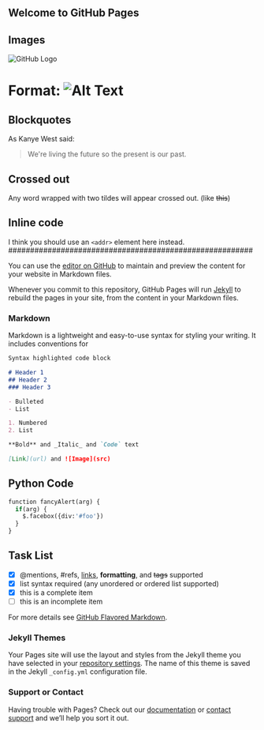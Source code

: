 ## Welcome to GitHub Pages

## Images

![GitHub Logo](https://ceeleet.files.wordpress.com/2021/03/windows_grass_bluescreen.jpg?resize=768,768&strip=info)
# Format: ![Alt Text](url)

## Blockquotes

As Kanye West said:

> We're living the future so
> the present is our past.

## Crossed out

Any word wrapped with two tildes will appear crossed out.
(like ~~this~~) 

## Inline code

I think you should use an
`<addr>` element here instead.
########################################################

You can use the [editor on GitHub](https://github.com/CeeLeeT/CeeLeeT.github.io/edit/main/README.md) 
to maintain and preview the content for your website in Markdown files.

Whenever you commit to this repository, GitHub Pages will run [Jekyll](https://jekyllrb.com/) 
to rebuild the pages in your site, from the content in your Markdown files.

### Markdown

Markdown is a lightweight and easy-to-use syntax for styling your writing. It includes conventions for

```markdown
Syntax highlighted code block

# Header 1
## Header 2
### Header 3

- Bulleted
- List

1. Numbered
2. List

**Bold** and _Italic_ and `Code` text

[Link](url) and ![Image](src)
```

## Python Code
```python
function fancyAlert(arg) {
  if(arg) {
    $.facebox({div:'#foo'})
  }
}
```

## Task List
- [x] @mentions, #refs, [links](), **formatting**, and <del>tags</del> supported
- [x] list syntax required (any unordered or ordered list supported)
- [x] this is a complete item
- [ ] this is an incomplete item

For more details see [GitHub Flavored Markdown](https://guides.github.com/features/mastering-markdown/).

### Jekyll Themes

Your Pages site will use the layout and styles from the Jekyll theme you have selected in your [repository settings](https://github.com/CeeLeeT/CeeLeeT.github.io/settings). The name of this theme is saved in the Jekyll `_config.yml` configuration file.

### Support or Contact

Having trouble with Pages? Check out our [documentation](https://docs.github.com/categories/github-pages-basics/) or [contact support](https://support.github.com/contact) and we’ll help you sort it out.
